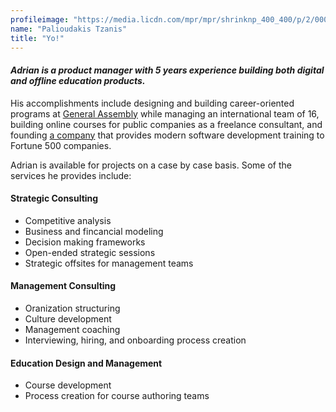 ```yaml
---
profileimage: "https://media.licdn.com/mpr/mpr/shrinknp_400_400/p/2/000/1c8/331/25b90f7.jpg"
name: "Palioudakis Tzanis"
title: "Yo!"
---
```


#### *Adrian is a product manager with 5 years experience building both digital and offline education products.*

His accomplishments include designing and building career-oriented programs at [General Assembly](http://generalassemb.ly) while managing an international team of 16, building online courses for public companies as a freelance consultant, and founding [a company](http://www.wheelhouse.io) that provides modern software development training to Fortune 500 companies.

Adrian is available for projects on a case by case basis. Some of the services he provides include:

#### Strategic Consulting
* Competitive analysis
* Business and fincancial modeling
* Decision making frameworks
* Open-ended strategic sessions
* Strategic offsites for management teams

#### Management Consulting
* Oranization structuring
* Culture development
* Management coaching
* Interviewing, hiring, and onboarding process creation

#### Education Design and Management
* Course development
* Process creation for course authoring teams
